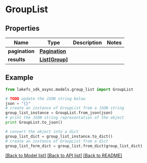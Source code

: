 # GroupList


## Properties

Name | Type | Description | Notes
------------ | ------------- | ------------- | -------------
**pagination** | [**Pagination**](Pagination.md) |  | 
**results** | [**List[Group]**](Group.md) |  | 

## Example

```python
from lakefs_sdk_async.models.group_list import GroupList

# TODO update the JSON string below
json = "{}"
# create an instance of GroupList from a JSON string
group_list_instance = GroupList.from_json(json)
# print the JSON string representation of the object
print GroupList.to_json()

# convert the object into a dict
group_list_dict = group_list_instance.to_dict()
# create an instance of GroupList from a dict
group_list_form_dict = group_list.from_dict(group_list_dict)
```
[[Back to Model list]](../README.md#documentation-for-models) [[Back to API list]](../README.md#documentation-for-api-endpoints) [[Back to README]](../README.md)


